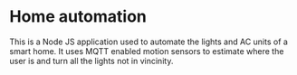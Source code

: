 # Home automation

This is a Node JS application used to automate the lights and AC units of a smart home.
It uses MQTT enabled motion sensors to estimate where the user is and turn all the lights not in vincinity.
